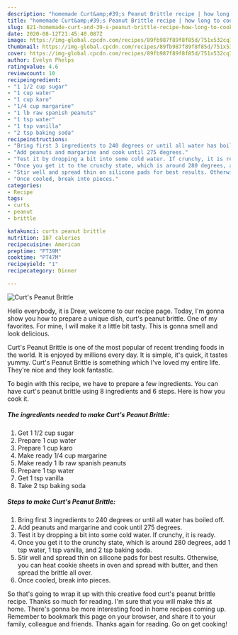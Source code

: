```yaml
---
description: "homemade Curt&amp;#39;s Peanut Brittle recipe | how long to cook Curt&amp;#39;s Peanut Brittle"
title: "homemade Curt&amp;#39;s Peanut Brittle recipe | how long to cook Curt&amp;#39;s Peanut Brittle"
slug: 821-homemade-curt-and-39-s-peanut-brittle-recipe-how-long-to-cook-curt-and-39-s-peanut-brittle
date: 2020-08-12T21:45:40.087Z
image: https://img-global.cpcdn.com/recipes/89fb987f89f8f85d/751x532cq70/curts-peanut-brittle-recipe-main-photo.jpg
thumbnail: https://img-global.cpcdn.com/recipes/89fb987f89f8f85d/751x532cq70/curts-peanut-brittle-recipe-main-photo.jpg
cover: https://img-global.cpcdn.com/recipes/89fb987f89f8f85d/751x532cq70/curts-peanut-brittle-recipe-main-photo.jpg
author: Evelyn Phelps
ratingvalue: 4.6
reviewcount: 10
recipeingredient:
- "1 1/2 cup sugar"
- "1 cup water"
- "1 cup karo"
- "1/4 cup margarine"
- "1 lb raw spanish peanuts"
- "1 tsp water"
- "1 tsp vanilla"
- "2 tsp baking soda"
recipeinstructions:
- "Bring first 3 ingredients to 240 degrees or until all water has boiled off."
- "Add peanuts and margarine and cook until 275 degrees."
- "Test it by dropping a bit into some cold water. If crunchy, it is ready."
- "Once you get it to the crunchy state, which is around 280 degrees, add 1 tsp water, 1 tsp vanilla, and 2 tsp baking soda."
- "Stir well and spread thin on silicone pads for best results. Otherwise, you can heat cookie sheets in oven and spread with butter, and then spread the brittle all over."
- "Once cooled, break into pieces."
categories:
- Recipe
tags:
- curts
- peanut
- brittle

katakunci: curts peanut brittle 
nutrition: 187 calories
recipecuisine: American
preptime: "PT39M"
cooktime: "PT47M"
recipeyield: "1"
recipecategory: Dinner

---
```



![Curt&#39;s Peanut Brittle](https://img-global.cpcdn.com/recipes/89fb987f89f8f85d/751x532cq70/curts-peanut-brittle-recipe-main-photo.jpg)

Hello everybody, it is Drew, welcome to our recipe page. Today, I'm gonna show you how to prepare a unique dish, curt&#39;s peanut brittle. One of my favorites. For mine, I will make it a little bit tasty. This is gonna smell and look delicious.



Curt&#39;s Peanut Brittle is one of the most popular of recent trending foods in the world. It is enjoyed by millions every day. It is simple, it's quick, it tastes yummy. Curt&#39;s Peanut Brittle is something which I've loved my entire life. They're nice and they look fantastic.


To begin with this recipe, we have to prepare a few ingredients. You can have curt&#39;s peanut brittle using 8 ingredients and 6 steps. Here is how you cook it.

<!--inarticleads1-->

##### The ingredients needed to make Curt&#39;s Peanut Brittle:

1. Get 1 1/2 cup sugar
1. Prepare 1 cup water
1. Prepare 1 cup karo
1. Make ready 1/4 cup margarine
1. Make ready 1 lb raw spanish peanuts
1. Prepare 1 tsp water
1. Get 1 tsp vanilla
1. Take 2 tsp baking soda




<!--inarticleads2-->

##### Steps to make Curt&#39;s Peanut Brittle:

1. Bring first 3 ingredients to 240 degrees or until all water has boiled off.
1. Add peanuts and margarine and cook until 275 degrees.
1. Test it by dropping a bit into some cold water. If crunchy, it is ready.
1. Once you get it to the crunchy state, which is around 280 degrees, add 1 tsp water, 1 tsp vanilla, and 2 tsp baking soda.
1. Stir well and spread thin on silicone pads for best results. Otherwise, you can heat cookie sheets in oven and spread with butter, and then spread the brittle all over.
1. Once cooled, break into pieces.




So that's going to wrap it up with this creative food curt&#39;s peanut brittle recipe. Thanks so much for reading. I'm sure that you will make this at home. There's gonna be more interesting food in home recipes coming up. Remember to bookmark this page on your browser, and share it to your family, colleague and friends. Thanks again for reading. Go on get cooking!
